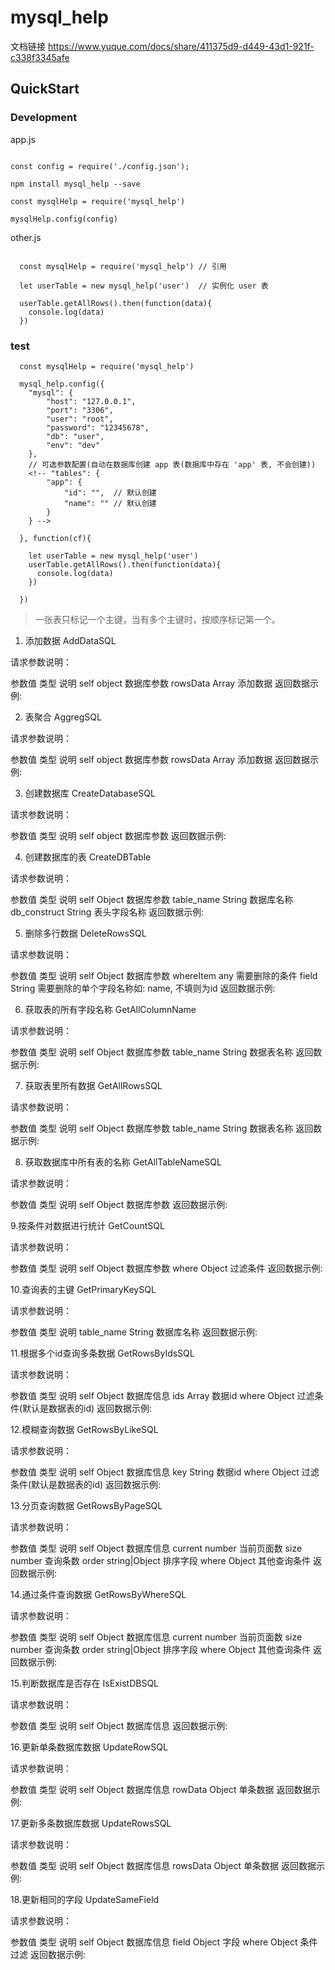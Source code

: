 # mysql_help

文档链接 https://www.yuque.com/docs/share/411375d9-d449-43d1-921f-c338f3345afe

## QuickStart

### Development

app.js

```

const config = require('./config.json');

npm install mysql_help --save

const mysqlHelp = require('mysql_help')

mysqlHelp.config(config)

```

other.js

```

  const mysqlHelp = require('mysql_help') // 引用

  let userTable = new mysql_help('user')  // 实例化 user 表

  userTable.getAllRows().then(function(data){
    console.log(data)
  })

```

### test

```
  const mysqlHelp = require('mysql_help')

  mysql_help.config({
    "mysql": {
        "host": "127.0.0.1",
        "port": "3306",
        "user": "root",
        "password": "12345678",
        "db": "user",
        "env": "dev" 
    },
    // 可选参数配置(自动在数据库创建 app 表(数据库中存在 'app' 表, 不会创建))
    <!-- "tables": {
        "app": {
            "id": "",  // 默认创建
            "name": "" // 默认创建
        }
    } -->

  }, function(cf){

    let userTable = new mysql_help('user')
    userTable.getAllRows().then(function(data){
      console.log(data)
    })

  })

```

> 一张表只标记一个主键，当有多个主键时，按顺序标记第一个。



1. 添加数据 AddDataSQL

请求参数说明：

参数值	类型	说明
self	object	数据库参数
rowsData	Array	添加数据
返回数据示例:


2. 表聚合 AggregSQL

请求参数说明：

参数值	类型	说明
self	object	数据库参数
rowsData	Array	添加数据
返回数据示例:


3. 创建数据库 CreateDatabaseSQL

请求参数说明：

参数值	类型	说明
self	object	数据库参数
返回数据示例:


4. 创建数据库的表 CreateDBTable

请求参数说明：

参数值	类型	说明
self	Object	数据库参数
table_name	String	数据库名称
db_construct	String	表头字段名称
返回数据示例:


5. 删除多行数据 DeleteRowsSQL

请求参数说明：

参数值	类型	说明
self	Object	数据库参数
whereItem	any	需要删除的条件
field	String	需要删除的单个字段名称如: name, 不填则为id
返回数据示例:


6. 获取表的所有字段名称 GetAllColumnName

请求参数说明：

参数值	类型	说明
self	Object	数据库参数
table_name	String	数据表名称
返回数据示例:


7. 获取表里所有数据 GetAllRowsSQL

请求参数说明：

参数值	类型	说明
self	Object	数据库参数
table_name	String	数据表名称
返回数据示例:


8. 获取数据库中所有表的名称 GetAllTableNameSQL

请求参数说明：

参数值	类型	说明
self	Object	数据库参数
返回数据示例:


9.按条件对数据进行统计 GetCountSQL

请求参数说明：

参数值	类型	说明
self	Object	数据库参数
where	Object	过滤条件
返回数据示例:


10.查询表的主键 GetPrimaryKeySQL

请求参数说明：

参数值	类型	说明
table_name	String	数据库名称
返回数据示例:


11.根据多个id查询多条数据 GetRowsByIdsSQL

请求参数说明：

参数值	类型	说明
self	Object	数据库信息
ids	Array	数据id
where	Object	过滤条件(默认是数据表的id)
返回数据示例:


12.模糊查询数据 GetRowsByLikeSQL

请求参数说明：

参数值	类型	说明
self	Object	数据库信息
key	String	数据id
where	Object	过滤条件(默认是数据表的id)
返回数据示例:


13.分页查询数据 GetRowsByPageSQL

请求参数说明：

参数值	类型	说明
self	Object	数据库信息
current	number	当前页面数
size	number	查询条数
order	string|Object	排序字段
where	Object	其他查询条件
返回数据示例:


14.通过条件查询数据 GetRowsByWhereSQL

请求参数说明：

参数值	类型	说明
self	Object	数据库信息
current	number	当前页面数
size	number	查询条数
order	string|Object	排序字段
where	Object	其他查询条件
返回数据示例:


15.判断数据库是否存在 IsExistDBSQL

请求参数说明：

参数值	类型	说明
self	Object	数据库信息
返回数据示例:


16.更新单条数据库数据 UpdateRowSQL

请求参数说明：

参数值	类型	说明
self	Object	数据库信息
rowData	Object	单条数据
返回数据示例:


17.更新多条数据库数据 UpdateRowsSQL

请求参数说明：

参数值	类型	说明
self	Object	数据库信息
rowsData	Object	单条数据
返回数据示例:


18.更新相同的字段 UpdateSameField

请求参数说明：

参数值	类型	说明
self	Object	数据库信息
field	Object	字段
where	Object	条件过滤
返回数据示例:


